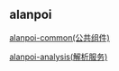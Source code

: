## alanpoi

[alanpoi-common(公共组件)](http://gitlab.qizhidao.com/qzd-im/documents/wikis/IM%E6%9E%B6%E6%9E%84%E8%AE%BE%E8%AE%A1%E6%96%87%E6%A1%A3/IM%E6%A0%B8%E5%BF%83%E6%9E%B6%E6%9E%84)

[alanpoi-analysis(解析服务)](https://github.com/alan-et/alanpoi/blob/develop/alanpoi-analysis/README.md)








